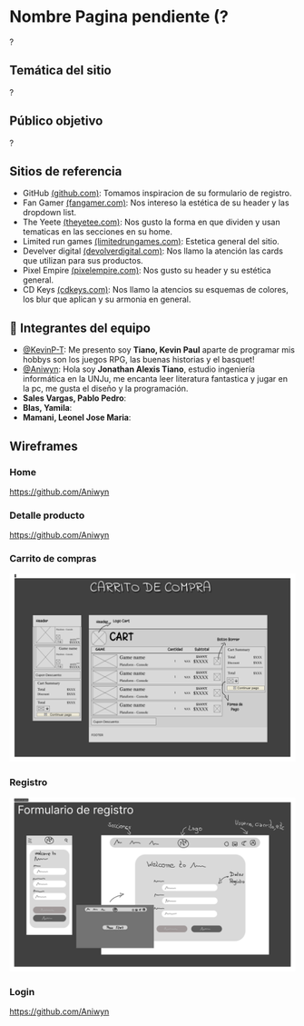 # Nombre Pagina pendiente (?

?

## Temática del sitio

?
## Público objetivo

?

## Sitios de referencia

- GitHub [(github.com)](https://github.com/signup): Tomamos inspiracion de su formulario de registro.
- Fan Gamer [(fangamer.com)](https://www.fangamer.com/): Nos intereso la estética de su header y las dropdown list.
- The Yeete [(theyetee.com)](https://theyetee.com/): Nos gusto la forma en que dividen y usan tematicas en las secciones en su home.
- Limited run games [(limitedrungames.com)](https://limitedrungames.com/es): Estetica general del sitio.
- Develver digital [(devolverdigital.com)](https://www.devolverdigital.com/): Nos llamo la atención las cards que utilizan para sus productos.
- Pixel Empire [(pixelempire.com)](https://www.pixelempire.com/): Nos gusto su header y su estética general.
- CD Keys [(cdkeys.com)](https://www.cdkeys.com/): Nos llamo la atencios su esquemas de colores, los blur que aplican y su armonia en general.

## 🚀 Integrantes del equipo

- [@KevinP-T](https://github.com/KevinP-T): Me presento soy **Tiano, Kevin Paul** aparte de programar mis hobbys son los juegos RPG, las buenas historias y el basquet!
- [@Aniwyn](https://github.com/Aniwyn): Hola soy **Jonathan Alexis Tiano**, estudio ingeniería informática en la UNJu, me encanta leer literatura fantastica y jugar en la pc, me gusta el diseño y la programación.
- **Sales Vargas, Pablo Pedro**:
- **Blas, Yamila**:
- **Mamani, Leonel Jose Maria**:

## Wireframes

### Home

https://github.com/Aniwyn

### Detalle producto

https://github.com/Aniwyn

### Carrito de compras

![Carrito de compras](https://github.com/Aniwyn/DH_Grupo2_2023/blob/main/wireframes/Carrito%20de%20compras.png)

### Registro

![Formulario de registro](https://github.com/Aniwyn/DH_Grupo2_2023/blob/main/wireframes/Formulario%20de%20registro.png)

### Login

https://github.com/Aniwyn
